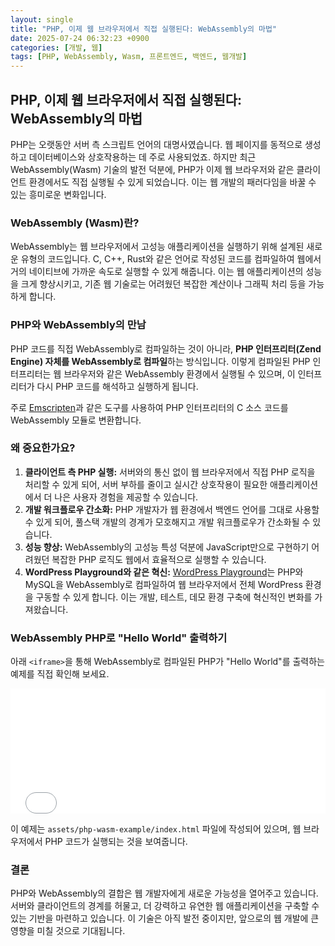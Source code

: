 ```yaml
---
layout: single
title: "PHP, 이제 웹 브라우저에서 직접 실행된다: WebAssembly의 마법"
date: 2025-07-24 06:32:23 +0900
categories: [개발, 웹]
tags: [PHP, WebAssembly, Wasm, 프론트엔드, 백엔드, 웹개발]
---
```


## PHP, 이제 웹 브라우저에서 직접 실행된다: WebAssembly의 마법

PHP는 오랫동안 서버 측 스크립트 언어의 대명사였습니다. 웹 페이지를 동적으로 생성하고 데이터베이스와 상호작용하는 데 주로 사용되었죠. 하지만 최근 WebAssembly(Wasm) 기술의 발전 덕분에, PHP가 이제 웹 브라우저와 같은 클라이언트 환경에서도 직접 실행될 수 있게 되었습니다. 이는 웹 개발의 패러다임을 바꿀 수 있는 흥미로운 변화입니다.

### WebAssembly (Wasm)란?

WebAssembly는 웹 브라우저에서 고성능 애플리케이션을 실행하기 위해 설계된 새로운 유형의 코드입니다. C, C++, Rust와 같은 언어로 작성된 코드를 컴파일하여 웹에서 거의 네이티브에 가까운 속도로 실행할 수 있게 해줍니다. 이는 웹 애플리케이션의 성능을 크게 향상시키고, 기존 웹 기술로는 어려웠던 복잡한 계산이나 그래픽 처리 등을 가능하게 합니다.

### PHP와 WebAssembly의 만남

PHP 코드를 직접 WebAssembly로 컴파일하는 것이 아니라, **PHP 인터프리터(Zend Engine) 자체를 WebAssembly로 컴파일**하는 방식입니다. 이렇게 컴파일된 PHP 인터프리터는 웹 브라우저와 같은 WebAssembly 환경에서 실행될 수 있으며, 이 인터프리터가 다시 PHP 코드를 해석하고 실행하게 됩니다.

주로 [Emscripten](https://emscripten.org/)과 같은 도구를 사용하여 PHP 인터프리터의 C 소스 코드를 WebAssembly 모듈로 변환합니다.

### 왜 중요한가요?

1.  **클라이언트 측 PHP 실행:** 서버와의 통신 없이 웹 브라우저에서 직접 PHP 로직을 처리할 수 있게 되어, 서버 부하를 줄이고 실시간 상호작용이 필요한 애플리케이션에서 더 나은 사용자 경험을 제공할 수 있습니다.
2.  **개발 워크플로우 간소화:** PHP 개발자가 웹 환경에서 백엔드 언어를 그대로 사용할 수 있게 되어, 풀스택 개발의 경계가 모호해지고 개발 워크플로우가 간소화될 수 있습니다.
3.  **성능 향상:** WebAssembly의 고성능 특성 덕분에 JavaScript만으로 구현하기 어려웠던 복잡한 PHP 로직도 웹에서 효율적으로 실행할 수 있습니다.
4.  **WordPress Playground와 같은 혁신:** [WordPress Playground](https://wordpress.github.io/wordpress-playground/)는 PHP와 MySQL을 WebAssembly로 컴파일하여 웹 브라우저에서 전체 WordPress 환경을 구동할 수 있게 합니다. 이는 개발, 테스트, 데모 환경 구축에 혁신적인 변화를 가져왔습니다.

### WebAssembly PHP로 "Hello World" 출력하기

아래 `<iframe>`을 통해 WebAssembly로 컴파일된 PHP가 "Hello World"를 출력하는 예제를 직접 확인해 보세요.

<iframe src="/assets/php-wasm-example/index.html" width="100%" height="200px" frameborder="0" scrolling="no"></iframe>

이 예제는 `assets/php-wasm-example/index.html` 파일에 작성되어 있으며, 웹 브라우저에서 PHP 코드가 실행되는 것을 보여줍니다.

### 결론

PHP와 WebAssembly의 결합은 웹 개발자에게 새로운 가능성을 열어주고 있습니다. 서버와 클라이언트의 경계를 허물고, 더 강력하고 유연한 웹 애플리케이션을 구축할 수 있는 기반을 마련하고 있습니다. 이 기술은 아직 발전 중이지만, 앞으로의 웹 개발에 큰 영향을 미칠 것으로 기대됩니다.
